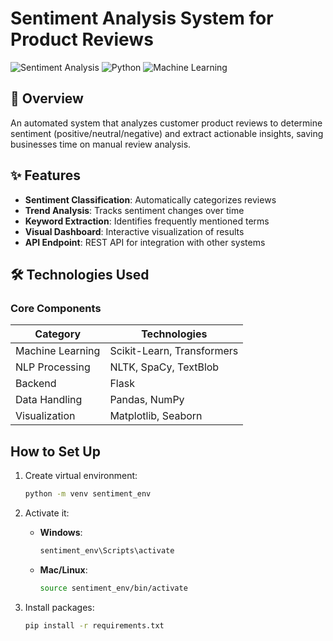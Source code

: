 # Sentiment Analysis System for Product Reviews

![Sentiment Analysis](https://img.shields.io/badge/Sentiment-Analysis-blue) 
![Python](https://img.shields.io/badge/Python-3.7%2B-green)
![Machine Learning](https://img.shields.io/badge/Machine-Learning-orange)

## 📌 Overview

An automated system that analyzes customer product reviews to determine sentiment (positive/neutral/negative) and extract actionable insights, saving businesses time on manual review analysis.

## ✨ Features

- **Sentiment Classification**: Automatically categorizes reviews
- **Trend Analysis**: Tracks sentiment changes over time
- **Keyword Extraction**: Identifies frequently mentioned terms
- **Visual Dashboard**: Interactive visualization of results
- **API Endpoint**: REST API for integration with other systems

## 🛠️ Technologies Used

### Core Components
| Category          | Technologies |
|-------------------|-------------|
| Machine Learning  | Scikit-Learn, Transformers |
| NLP Processing    | NLTK, SpaCy, TextBlob |
| Backend          | Flask |
| Data Handling    | Pandas, NumPy |
| Visualization    | Matplotlib, Seaborn |



## How to Set Up

1. Create virtual environment:
   ```bash
   python -m venv sentiment_env
   ```

2. Activate it:
   - **Windows**:
     ```cmd
     sentiment_env\Scripts\activate
     ```
   - **Mac/Linux**:
     ```bash
     source sentiment_env/bin/activate
     ```

3. Install packages:
   ```bash
   pip install -r requirements.txt
   ```


